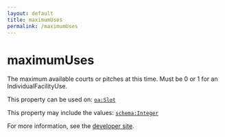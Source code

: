 ```yaml
---
layout: default
title: maximumUses
permalink: /maximumUses
---
```


# maximumUses
The maximum available courts or pitches at this time. Must be 0 or 1 for an IndividualFacilityUse.

This property can be used on: [`oa:Slot`](https://openactive.io/Slot)

This property may include the values: [`schema:Integer`](https://schema.org/Integer)

For more information, see the [developer site](https://developer.openactive.io/data-model/types/).